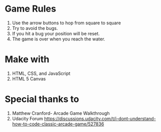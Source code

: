 # Game Rules 
1. Use the arrow buttons to hop from square to square 
2. Try to avoid the bugs. 
3. If you hit a bug your position will be reset.  
4. The game is over when you reach the water.  

# Make with 
1. HTML, CSS, and JavaScript
2. HTML 5 Canvas 

# Special thanks to
1. Matthew Cranford- Arcade Game Walkthrough 
2. Udacity Forum https://discussions.udacity.com/t/i-dont-understand-how-to-code-classic-arcade-game/527836